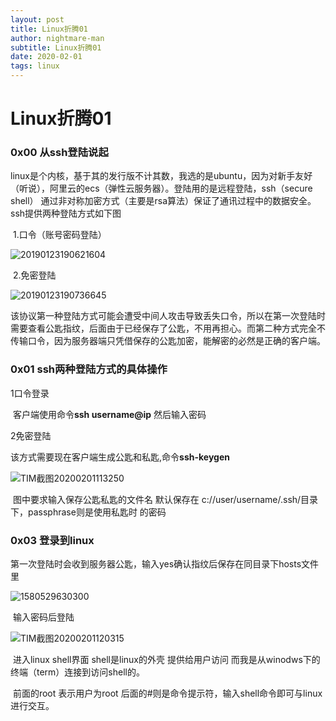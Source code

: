 ```yaml
---
layout: post
title: Linux折腾01
author: nightmare-man
subtitle: Linux折腾01
date: 2020-02-01
tags: linux
---
```

# 			Linux折腾01

### 0x00 从ssh登陆说起

​	linux是个内核，基于其的发行版不计其数，我选的是ubuntu，因为对新手友好（听说），阿里云的ecs（弹性云服务器）。登陆用的是远程登陆，ssh（secure shell） 通过非对称加密方式（主要是rsa算法）保证了通讯过程中的数据安全。ssh提供两种登陆方式如下图

​		1.口令（账号密码登陆）

![20190123190621604](C:\Users\lsm\Desktop\20190123190621604.png)

​	2.免密登陆

![20190123190736645](C:\Users\lsm\Desktop\20190123190736645.png)

该协议第一种登陆方式可能会遭受中间人攻击导致丢失口令，所以在第一次登陆时需要查看公匙指纹，后面由于已经保存了公匙，不用再担心。而第二种方式完全不传输口令，因为服务器端只凭借保存的公匙加密，能解密的必然是正确的客户端。

### 0x01 ssh两种登陆方式的具体操作

1口令登录

​	客户端使用命令**ssh username@ip** 然后输入密码

2免密登陆

​	该方式需要现在客户端生成公匙和私匙,命令**ssh-keygen**



![TIM截图20200201113250](C:\Users\lsm\Desktop\TIM截图20200201113250.png)

​	图中要求输入保存公匙私匙的文件名 默认保存在 c://user/username/.ssh/目录下，passphrase则是使用私匙时 的密码

### 0x03 登录到linux

​	第一次登陆时会收到服务器公匙，输入yes确认指纹后保存在同目录下hosts文件里

![1580529630300](C:\Users\lsm\AppData\Roaming\Typora\typora-user-images\1580529630300.png)

​	输入密码后登陆

![TIM截图20200201120315](C:\Users\lsm\Desktop\TIM截图20200201120315.png)

​	进入linux shell界面 shell是linux的外壳 提供给用户访问 而我是从winodws下的终端（term）连接到访问shell的。

​	前面的root 表示用户为root 后面的#则是命令提示符，输入shell命令即可与linux进行交互。